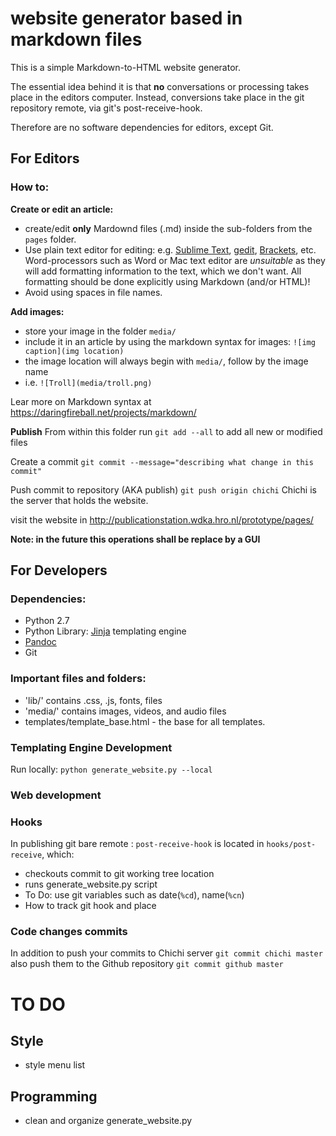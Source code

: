 # website generator based in markdown files
This is a simple Markdown-to-HTML website generator.

The essential idea behind it is that **no** conversations or processing takes place in the editors computer.
Instead, conversions take place in the git repository remote, via git's post-receive-hook.

Therefore are no software dependencies for editors, except Git.

## For Editors
### How to:
**Create or edit an article:**
* create/edit **only** Mardownd files (.md) inside the sub-folders from the `pages` folder.
* Use plain text editor for editing: e.g. [Sublime Text](http://sublimetext.com/), [gedit](https://wiki.gnome.org/Apps/Gedit), [Brackets](http://brackets.io/), etc. Word-processors such as Word or Mac text editor are *unsuitable* as they will add formatting information to the text, which we don't want. All formatting should be done explicitly using Markdown (and/or HTML)!
* Avoid using spaces in file names.

**Add images:**
* store your image in the folder `media/`
* include it in an article by using the markdown syntax for images: `![img caption](img location)`
* the image location will always begin with `media/`, follow by the image name
* i.e. `![Troll](media/troll.png)`

Lear more on Markdown syntax at <https://daringfireball.net/projects/markdown/>

**Publish**
From within this folder run `git add --all` to add all new or modified files

Create a commit `git commit --message="describing what change in this commit"`

Push commit to repository (AKA publish) `git push origin chichi` Chichi is the server that holds the website.

visit the website in <http://publicationstation.wdka.hro.nl/prototype/pages/> 

**Note: in the future this operations shall be replace by a GUI**


## For Developers

### Dependencies: 
* Python 2.7
* Python Library: [Jinja](http://jinja.pocoo.org/) templating engine
* [Pandoc](http://pandoc.org/)
* Git

### Important files and folders:
* 'lib/' contains .css, .js, fonts, files
* 'media/' contains images, videos, and audio files 
* templates/template_base.html - the base for all templates.

### Templating Engine Development 
Run locally: `python generate_website.py --local`

### Web development


### Hooks
In publishing git bare remote : `post-receive-hook` is located in `hooks/post-receive`, which:
* checkouts commit to git working tree location 
* runs generate_website.py script 
* To Do: use git variables such as date(`%cd`), name(`%cn`)
* How to track git hook and place
### Code changes commits
In addition to push your commits to Chichi server `git commit chichi master` also push them to the Github repository `git commit github master` 


# TO DO
## Style
* style menu list

## Programming
* clean and organize generate_website.py
